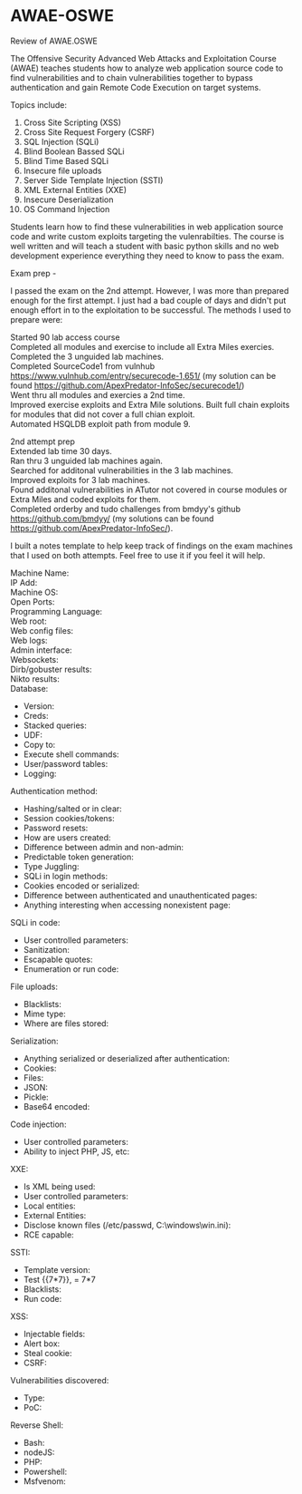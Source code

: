 # AWAE-OSWE
Review of AWAE.OSWE

The Offensive Security Advanced Web Attacks and Exploitation Course (AWAE) teaches students how to analyze web application source code to find vulnerabilities and to chain vulnerabilities together to bypass authentication and gain Remote Code Execution on target systems.

Topics include:
  1. Cross Site Scripting (XSS)
  2. Cross Site Request Forgery (CSRF)
  3. SQL Injection (SQLi)
  4. Blind Boolean Bassed SQLi
  5. Blind Time Based SQLi
  6. Insecure file uploads
  7. Server Side Template Injection (SSTI)
  8. XML External Entities (XXE)
  9. Insecure Deserialization
  10. OS Command Injection

Students learn how to find these vulnerabilities in web application source code and write custom exploits targeting the vulenrabilties. The course is well written and will teach a student with basic python skills and no web development experience everything they need to know to pass the exam.

Exam prep - 

I passed the exam on the 2nd attempt. However, I was more than prepared enough for the first attempt. I just had a bad couple of days and didn't put enough effort in to the exploitation to be successful. The methods I used to prepare were:


Started 90 lab access course  
Completed all modules and exercise to include all Extra Miles exercies.  
Completed the 3 unguided lab machines.  
Completed SourceCode1 from vulnhub https://www.vulnhub.com/entry/securecode-1,651/ (my solution can be found https://github.com/ApexPredator-InfoSec/securecode1/)  
Went thru all modules and exercies a 2nd time.  
Improved exercise exploits and Extra Mile solutions. 
Built full chain exploits for modules that did not cover a full chian exploit.  
Automated HSQLDB exploit path from module 9.  


2nd attempt prep  
Extended lab time 30 days.  
Ran thru 3 unguided lab machines again.  
Searched for additonal vulnerabilities in the 3 lab machines.  
Improved exploits for 3 lab machines.  
Found additonal vulnerabilities in ATutor not covered in course modules or Extra Miles and coded exploits for them.  
Completed orderby and tudo challenges from bmdyy's github https://github.com/bmdyy/ (my solutions can be found https://github.com/ApexPredator-InfoSec/).



I built a notes template to help keep track of findings on the exam machines that I used on both attempts. Feel free to use it if you feel it will help.

Machine Name:  
IP Add:  
Machine OS:  
Open Ports:  
Programming Language:  
Web root:  
Web config files:  
Web logs:  
Admin interface:  
Websockets:  
Dirb/gobuster results:  
Nikto results:  
Database:
	<ul><li>Version:</li>
	<li>Creds:</li> 
	<li>Stacked queries:</li>
	<li>UDF:</li> 
	<li>Copy to:</li>
	<li>Execute shell commands:</li>
	<li>User/password tables:</li>
	<li>Logging:</li></ul>
Authentication method:
	<ul><li>Hashing/salted or in clear:</li>
	<li>Session cookies/tokens:</li>
	<li>Password resets:</li>
	<li>How are users created:</li>
	<li>Difference between admin and non-admin:</li>
	<li>Predictable token generation:</li>
	<li>Type Juggling:</li>
	<li>SQLi in login methods:</li>
	<li>Cookies encoded or serialized:</li>
	<li>Difference between authenticated and unauthenticated pages:</li>
	<li>Anything interesting when accessing nonexistent page:</li></ul>
SQLi in code:  
	<ul><li>User controlled parameters:</li>
	<li>Sanitization:</li> 
	<li>Escapable quotes:</li>
	<li>Enumeration or run code:</li></ul>
File uploads:  
	<ul><li>Blacklists:</li>
	<li>Mime type:</li>
	<li>Where are files stored:</li></ul>
Serialization:  
	<ul><li>Anything serialized or deserialized after authentication:</li>
	<li>Cookies:</li>
	<li>Files:</li>
	<li>JSON:</li>
	<li>Pickle:</li>
	<li>Base64 encoded:</li></ul>
Code injection:  
	<ul><li>User controlled parameters:</li>
	<li>Ability to inject PHP, JS, etc:</li></ul>
XXE:  
	<ul><li>Is XML being used:</li>
	<li>User controlled parameters:</li>
	<li>Local entities:</li>
	<li>External Entities:</li>
	<li>Disclose known files (/etc/passwd, C:\windows\win.ini):</li>
	<li>RCE capable:</li></ul>
SSTI:  
	<ul><li>Template version:</li>
	<li>Test {{7\*7}}, = 7\*7</li>
	<li>Blacklists:</li>
	<li>Run code:</li></ul>
XSS:  
	<ul><li>Injectable fields:</li>
	<li>Alert box:</li>
	<li>Steal cookie:</li>
	<li>CSRF:</li></ul>

Vulnerabilities discovered:  
	<ul><li>Type:</li>
	<li>PoC:</li></ul>
Reverse Shell:  
	<ul><li>Bash:</li>
	<li>nodeJS:</li>
	<li>PHP:</li>
	<li>Powershell:</li>
	<li>Msfvenom:</li></ul>
